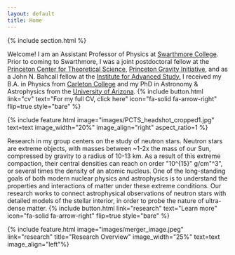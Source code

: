 ```yaml
---
layout: default
title: Home
---
```


<!--
# Carolyn Raithel 
## Assistant Professor, Department of Physics & Astronomy, Swarthmore College -->

{% include section.html %}

<!--  ## Highlights -->

<p>
Welcome! I am an Assistant Professor of Physics at <a href="https://www.swarthmore.edu/">Swarthmore College</a>. Prior to coming to Swarthmore, I was a joint postdoctoral fellow at the <a href="https://pcts.princeton.edu/">Princeton Center for Theoretical Science</a>, <a href="https://gravity.princeton.edu/">Princeton Gravity Initiative</a>, and as a John N. Bahcall fellow at the <a href="https://www.ias.edu/">Institute for Advanced Study.</a> I received my B.A. in Physics from <a href="https://www.carleton.edu/">Carleton College</a> and my PhD in Astronomy & Astrophysics from the <a href="https://www.as.arizona.edu/">University of Arizona</a>. 
{% include button.html link="cv" text="For my full CV, click here" icon="fa-solid fa-arrow-right" flip=true style="bare" %}
</p>

{% include feature.html image="images/PCTS_headshot_cropped1.jpg" text=text image_width="20%" image_align="right" aspect_ratio=1 %}


<p>
Research in my group centers on the study of neutron stars. Neutron stars are extreme objects, with masses
between ~1-2x the mass of our Sun, compressed by gravity to a radius of 10-13 km. As a result of this extreme compaction, their central densities can reach on order "10^{15}" g/cm"^3", or several times the density of an atomic nucleus. One of the long-standing goals of both modern nuclear physics and astrophysics is to understand the properties and interactions of matter under these extreme conditions. Our research works to connect astrophysical observations of neutron stars with detailed models of the stellar interior, in order to probe the nature of ultra-dense matter.
{% include button.html  link="research" text="Learn more" icon="fa-solid fa-arrow-right" flip=true style="bare" %}
</p>

{% include feature.html image="images/merger_image.jpeg"  link="research" title="Research Overview" image_width="25%" text=text image_align="left"%}

